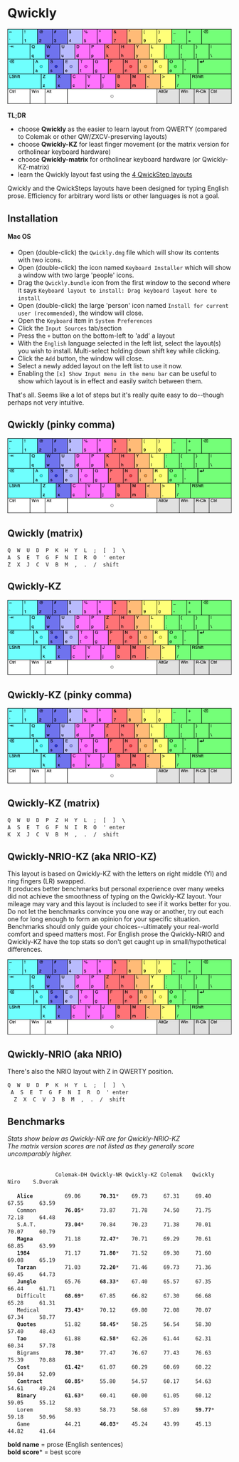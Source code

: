 # Qwickly

![Qwickly layout](https://github.com/qwickly-org/Qwickly/blob/master/Qwickly.png)

**TL;DR**
- choose **Qwickly** as the easier to learn layout from QWERTY (compared to Colemak or other QW/ZXCV-preserving layouts)
- choose **Qwickly-KZ** for least finger movement (or the matrix version for ortholinear keyboard hardware)
- choose **Qwickly-matrix** for ortholinear keyboard hardware (or Qwickly-KZ-matrix)
- learn the Qwickly layout fast using the [4 QwickStep layouts](https://github.com/qwickly-org/QwickSteps)

Qwickly and the QwickSteps layouts have been designed for typing English prose. Efficiency for arbitrary word lists or other languages is not a goal.

## Installation

#### Mac OS

- Open (double-click) the `Qwickly.dmg` file which will show its contents with two icons.
- Open (double-click) the icon named `Keyboard Installer` which will show a window with two large 'people' icons.
- Drag the `Qwickly.bundle` icon from the first window to the second where it says `Keyboard layout to install: Drag keyboard layout here to install`
- Open (double-click) the large 'person' icon named `Install for current user (recommended)`, the window will close.
- Open the `Keyboard` item in `System Preferences`
- Click the `Input Sources` tab/section
- Press the `+` button on the bottom-left to 'add' a layout
- With the `English` language selected in the left list, select the layout(s) you wish to install. Multi-select holding down shift key while clicking.
- Click the `Add` button, the window will close.
- Select a newly added layout on the left list to use it now.
- Enabling the `[x] Show Input menu in the menu bar` can be useful to show which layout is in effect and easily switch between them.

That's all. Seems like a lot of steps but it's really quite easy to do--though perhaps not very intuitive.

## Qwickly (pinky comma)
![Qwickly (pinky comma) layout](https://github.com/qwickly-org/Qwickly/blob/master/Qwickly-comma.png)

## Qwickly (matrix)
```
Q  W  U  D  P  K  H  Y  L  ;  [  ]  \
A  S  E  T  G  F  N  I  R  O  ' enter
Z  X  J  C  V  B  M  ,  .  /  shift
```

## Qwickly-KZ
![Qwickly-KZ layout](https://github.com/qwickly-org/Qwickly/blob/master/Qwickly-KZ.png)

## Qwickly-KZ (pinky comma)
![Qwickly-KZ layout](https://github.com/qwickly-org/Qwickly/blob/master/Qwickly-KZ-comma.png)

## Qwickly-KZ (matrix)
```
Q  W  U  D  P  Z  H  Y  L  ;  [  ]  \
A  S  E  T  G  F  N  I  R  O  ' enter
K  X  J  C  V  B  M  ,  .  /  shift
```

## Qwickly-NRIO-KZ (aka NRIO-KZ)

This layout is based on Qwickly-KZ with the letters on right middle (YI) and ring fingers (LR) swapped.<br/>
It produces better benchmarks but personal experience over many weeks did not achieve the smoothness of typing on the Qwickly-KZ layout. Your mileage may vary and this layout is included to see if it works better for you. Do not let the benchmarks convince you one way or another, try out each one for long enough to form an opinion for your specific situation. Benchmarks should only guide your choices--ultimately your real-world comfort and speed matters most. For English prose the Qwickly-NRIO and Qwickly-KZ have the top stats so don't get caught up in small/hypothetical differences.

![Qwickly-NRIO layout](https://github.com/qwickly-org/Qwickly/blob/master/Qwickly-NRIO.png)

## Qwickly-NRIO (aka NRIO)

There's also the NRIO layout with Z in QWERTY position.
```
Q  W  U  D  P  K  H  Y  L  ;  [  ]  \
 A  S  E  T  G  F  N  I  R  O  ' enter
  Z  X  C  V  J  B  M  ,  .  /  shift
```

## Benchmarks

*Stats show below as Qwickly-NR are for Qwickly-NRIO-KZ*<br/>
*The matrix version scores are not listed as they generally score uncomparably higher.*

<pre><code>
               Colemak-DH Qwickly-NR Qwickly-KZ Colemak   Qwickly    Niro    S.Dvorak

   <b>Alice</b>          69.06      <b>70.31</b>*    69.73     67.31     69.40     67.55     63.59
   Common         <b>76.05</b>*     73.87     71.78     74.50     71.75     72.18     64.48
   S.A.T.         <b>73.04</b>*     70.84     70.23     71.38     70.01     70.07     60.79
   <b>Magna</b>          71.18      <b>72.47</b>*    70.71     69.29     70.61     68.85     63.99
   <b>1984</b>           71.17      <b>71.80</b>*    71.52     69.30     71.60     69.08     65.19
   <b>Tarzan</b>         71.03      <b>72.20</b>*    71.46     69.73     71.36     69.45     64.73
   <b>Jungle</b>         65.76      <b>68.33</b>*    67.40     65.57     67.35     66.44     61.71
   Difficult      <b>68.69</b>*     67.85     66.82     67.30     66.68     65.28     61.31
   Medical        <b>73.43</b>*     70.12     69.80     72.08     70.07     67.34     58.77
   <b>Quotes</b>         51.82      <b>58.45</b>*    58.25     56.54     58.30     57.40     48.43
   <b>Tao</b>            61.88      <b>62.58</b>*    62.26     61.44     62.31     60.34     57.78
   Bigrams        <b>78.30</b>*     77.47     76.67     77.43     76.63     75.39     70.88
   <b>Cost</b>           <b>61.42</b>*     61.07     60.29     60.69     60.22     59.84     52.09
   <b>Contract</b>       <b>60.85</b>*     55.80     54.57     60.17     54.63     54.61     49.24
   <b>Binary</b>         <b>61.63</b>*     60.41     60.00     61.05     60.12     59.05     55.12
   Lorem          58.93      58.73     58.68     57.89     <b>59.77</b>*    59.18     50.96
   Game           44.21      <b>46.03</b>*    45.24     43.99     45.13     44.82     41.64
</code></pre>

**bold name** = prose (English sentences)<br/>
**bold score*** = best score
